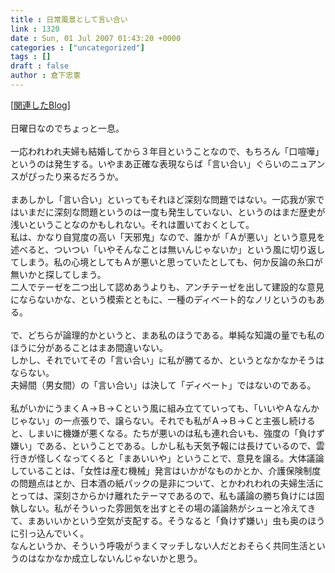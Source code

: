 ```yaml
---
title : 日常風景として言い合い
link : 1320
date : Sun, 01 Jul 2007 01:43:20 +0000
categories : ["uncategorized"]
tags : []
draft : false
author : 倉下忠憲
---
```


[<A HREF="http://www.doblog.com/weblog/myblog/39223/2611851#2611851" TARGET="_blank">関連したBlog</A>]<BR><BR>日曜日なのでちょっと一息。<BR><BR>一応われわれ夫婦も結婚してから３年目ということなので、もちろん「口喧嘩」というのは発生する。いやまあ正確な表現ならば「言い合い」ぐらいのニュアンスがぴったり来るだろうか。<BR><BR>まあしかし「言い合い」といってもそれほど深刻な問題ではない。一応我が家ではいまだに深刻な問題というのは一度も発生していない、というのはまだ歴史が浅いということなのかもしれない。それは置いておくとして。<BR>私は、かなり自覚度の高い「天邪鬼」なので、誰かが「Ａが悪い」という意見を述べると、ついつい「いやそんなことは無いんじゃないか」という風に切り返してしまう。私の心境としてもＡが悪いと思っていたとしても、何か反論の糸口が無いかと探してしまう。<BR>二人でテーゼを二つ出して認めあうよりも、アンチテーゼを出して建設的な意見にならないかな、という模索とともに、一種のディベート的なノリというのもある。<BR><BR>で、どちらが論理的かというと、まあ私のほうである。単純な知識の量でも私のほうに分があることはまあ間違いない。<BR>しかし、それでいてその「言い合い」に私が勝てるか、というとなかなかそうはならない。<BR>夫婦間（男女間）の「言い合い」は決して「ディベート」ではないのである。<BR><BR>私がいかにうまくＡ→Ｂ→Ｃという風に組み立てていっても、「いいやＡなんかじゃない」の一点張りで、譲らない。それでも私がＡ→Ｂ→Ｃと主張し続けると、しまいに機嫌が悪くなる。たちが悪いのは私も連れ合いも、強度の「負けず嫌い」である、ということである。しかし私も天気予報には長けているので、雲行きが怪しくなってくると「まあいいや」ということで、意見を譲る。大体議論していることは、「女性は産む機械」発言はいかがなものかとか、介護保険制度の問題点はとか、日本酒の紙パックの是非について、とかわれわれの夫婦生活にとっては、深刻さからかけ離れたテーマであるので、私も議論の勝ち負けには固執しない。私がそういった雰囲気を出すとその場の議論熱がシューと冷えてきて、まあいいかという空気が支配する。そうなると「負けず嫌い」虫も奥のほうに引っ込んでいく。<BR>なんというか、そういう呼吸がうまくマッチしない人だとおそらく共同生活というのはなかなか成立しないんじゃないかと思う。<br><br>
